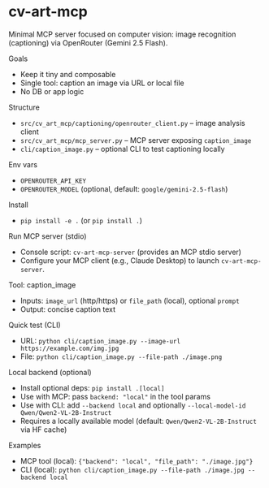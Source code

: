 # cv-art-mcp

Minimal MCP server focused on computer vision: image recognition (captioning) via OpenRouter (Gemini 2.5 Flash).

Goals
- Keep it tiny and composable
- Single tool: caption an image via URL or local file
- No DB or app logic

Structure
- `src/cv_art_mcp/captioning/openrouter_client.py` – image analysis client
- `src/cv_art_mcp/mcp_server.py` – MCP server exposing `caption_image`
- `cli/caption_image.py` – optional CLI to test captioning locally

Env vars
- `OPENROUTER_API_KEY`
- `OPENROUTER_MODEL` (optional, default: `google/gemini-2.5-flash`)

Install
- `pip install -e .` (or `pip install .`)

Run MCP server (stdio)
- Console script: `cv-art-mcp-server` (provides an MCP stdio server)
- Configure your MCP client (e.g., Claude Desktop) to launch `cv-art-mcp-server`.

Tool: caption_image
- Inputs: `image_url` (http/https) or `file_path` (local), optional `prompt`
- Output: concise caption text

Quick test (CLI)
- URL: `python cli/caption_image.py --image-url https://example.com/img.jpg`
- File: `python cli/caption_image.py --file-path ./image.png`

Local backend (optional)
- Install optional deps: `pip install .[local]`
- Use with MCP: pass `backend: "local"` in the tool params
- Use with CLI: add `--backend local` and optionally `--local-model-id Qwen/Qwen2-VL-2B-Instruct`
- Requires a locally available model (default: `Qwen/Qwen2-VL-2B-Instruct` via HF cache)

Examples
- MCP tool (local): `{"backend": "local", "file_path": "./image.jpg"}`
- CLI (local): `python cli/caption_image.py --file-path ./image.jpg --backend local`
